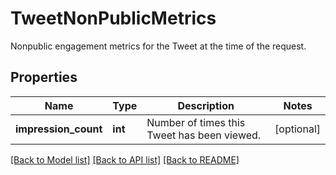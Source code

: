 # TweetNonPublicMetrics

Nonpublic engagement metrics for the Tweet at the time of the request.

## Properties
Name | Type | Description | Notes
------------ | ------------- | ------------- | -------------
**impression_count** | **int** | Number of times this Tweet has been viewed. | [optional] 

[[Back to Model list]](../README.md#documentation-for-models) [[Back to API list]](../README.md#documentation-for-api-endpoints) [[Back to README]](../README.md)


